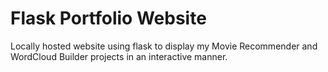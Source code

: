 # Flask Portfolio Website
Locally hosted website using flask to display my Movie Recommender and WordCloud Builder projects in an interactive manner.
